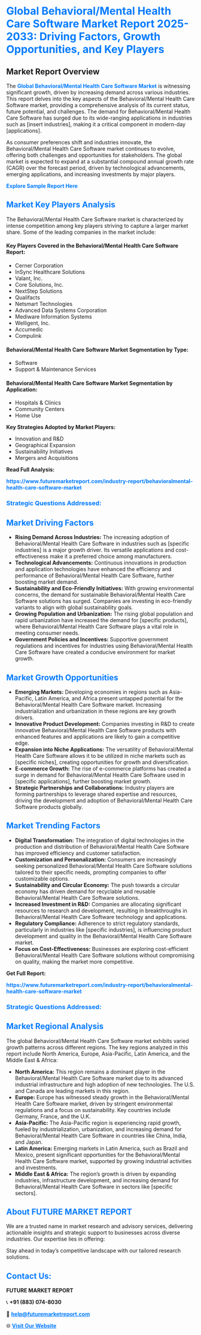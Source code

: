 <h1 style="color: #007BFF;">Global Behavioral/Mental Health Care Software Market Report 2025-2033: Driving Factors, Growth Opportunities, and Key Players</h1>

<section id="overview">
<h2>Market Report Overview</h2>
<p>The <a href="https://www.futuremarketreport.com/industry-report/behavioralmental-health-care-software-market" style="color: #007BFF; text-decoration: none;"><strong>Global Behavioral/Mental Health Care Software Market</strong></a> is witnessing significant growth, driven by increasing demand across various industries. This report delves into the key aspects of the Behavioral/Mental Health Care Software market, providing a comprehensive analysis of its current status, future potential, and challenges. The demand for Behavioral/Mental Health Care Software has surged due to its wide-ranging applications in industries such as [insert industries], making it a critical component in modern-day [applications].</p>
<p>As consumer preferences shift and industries innovate, the Behavioral/Mental Health Care Software market continues to evolve, offering both challenges and opportunities for stakeholders. The global market is expected to expand at a substantial compound annual growth rate (CAGR) over the forecast period, driven by technological advancements, emerging applications, and increasing investments by major players.</p>
</section>

<section id="overview">
<p><a href="https://www.futuremarketreport.com/request-sample/reportId=62509" style="color: #007BFF; text-decoration: none;"><strong>Explore Sample Report Here</strong></a></p>
</section>

<section id="key-players">
<h2 style="color: #007BFF;">Market Key Players Analysis</h2>
<p>The Behavioral/Mental Health Care Software market is characterized by intense competition among key players striving to capture a larger market share. Some of the leading companies in the market include:</p>
<h4>Key Players Covered in the Behavioral/Mental Health Care Software Report:</h4>
<ul><li>Cerner Corporation</li><li>InSync Healthcare Solutions</li><li>Valant, Inc.</li><li>Core Solutions, Inc.</li><li>NextStep Solutions</li><li>Qualifacts</li><li>Netsmart Technologies</li><li>Advanced Data Systems Corporation</li><li>Mediware Information Systems</li><li>Welligent, Inc.</li><li>Accumedic</li><li>Compulink</li></ul>
<h4>Behavioral/Mental Health Care Software Market Segmentation by Type:</h4>
<ul><li>Software</li><li>Support &amp; Maintenance Services</li></ul>

<h4>Behavioral/Mental Health Care Software Market Segmentation by Application:</h4>
<ul><li>Hospitals &amp; Clinics</li><li>Community Centers</li><li>Home Use</li></ul>
<p><strong>Key Strategies Adopted by Market Players:</strong></p>
<ul>
<li>Innovation and R&D</li>
<li>Geographical Expansion</li>
<li>Sustainability Initiatives</li>
<li>Mergers and Acquisitions</li>
</ul>
</section>

<section>
<p><strong>Read Full Analysis: </strong></p><a href="https://www.futuremarketreport.com/industry-report/behavioralmental-health-care-software-market" style="color: #007BFF; text-decoration: none;"><strong>https://www.futuremarketreport.com/industry-report/behavioralmental-health-care-software-market</strong></a>
<h3 style="color: #007BFF;">Strategic Questions Addressed:</h3>
</section>

<section id="driving-factors">
<h2 style="color: #007BFF;">Market Driving Factors</h2>
<ul>
<li><strong>Rising Demand Across Industries:</strong> The increasing adoption of Behavioral/Mental Health Care Software in industries such as [specific industries] is a major growth driver. Its versatile applications and cost-effectiveness make it a preferred choice among manufacturers.</li>
<li><strong>Technological Advancements:</strong> Continuous innovations in production and application technologies have enhanced the efficiency and performance of Behavioral/Mental Health Care Software, further boosting market demand.</li>
<li><strong>Sustainability and Eco-Friendly Initiatives:</strong> With growing environmental concerns, the demand for sustainable Behavioral/Mental Health Care Software solutions has surged. Companies are investing in eco-friendly variants to align with global sustainability goals.</li>
<li><strong>Growing Population and Urbanization:</strong> The rising global population and rapid urbanization have increased the demand for [specific products], where Behavioral/Mental Health Care Software plays a vital role in meeting consumer needs.</li>
<li><strong>Government Policies and Incentives:</strong> Supportive government regulations and incentives for industries using Behavioral/Mental Health Care Software have created a conducive environment for market growth.</li>
</ul>
</section>

<section id="growth-opportunities">
<h2 style="color: #007BFF;">Market Growth Opportunities</h2>
<ul>
<li><strong>Emerging Markets:</strong> Developing economies in regions such as Asia-Pacific, Latin America, and Africa present untapped potential for the Behavioral/Mental Health Care Software market. Increasing industrialization and urbanization in these regions are key growth drivers.</li>
<li><strong>Innovative Product Development:</strong> Companies investing in R&D to create innovative Behavioral/Mental Health Care Software products with enhanced features and applications are likely to gain a competitive edge.</li>
<li><strong>Expansion into Niche Applications:</strong> The versatility of Behavioral/Mental Health Care Software allows it to be utilized in niche markets such as [specific niches], creating opportunities for growth and diversification.</li>
<li><strong>E-commerce Growth:</strong> The rise of e-commerce platforms has created a surge in demand for Behavioral/Mental Health Care Software used in [specific applications], further boosting market growth.</li>
<li><strong>Strategic Partnerships and Collaborations:</strong> Industry players are forming partnerships to leverage shared expertise and resources, driving the development and adoption of Behavioral/Mental Health Care Software products globally.</li>
</ul>
</section>

<section id="trending-factors">
<h2 style="color: #007BFF;">Market Trending Factors</h2>
<ul>
<li><strong>Digital Transformation:</strong> The integration of digital technologies in the production and distribution of Behavioral/Mental Health Care Software has improved efficiency and customer satisfaction.</li>
<li><strong>Customization and Personalization:</strong> Consumers are increasingly seeking personalized Behavioral/Mental Health Care Software solutions tailored to their specific needs, prompting companies to offer customizable options.</li>
<li><strong>Sustainability and Circular Economy:</strong> The push towards a circular economy has driven demand for recyclable and reusable Behavioral/Mental Health Care Software solutions.</li>
<li><strong>Increased Investment in R&D:</strong> Companies are allocating significant resources to research and development, resulting in breakthroughs in Behavioral/Mental Health Care Software technology and applications.</li>
<li><strong>Regulatory Compliance:</strong> Adherence to strict regulatory standards, particularly in industries like [specific industries], is influencing product development and quality in the Behavioral/Mental Health Care Software market.</li>
<li><strong>Focus on Cost-Effectiveness:</strong> Businesses are exploring cost-efficient Behavioral/Mental Health Care Software solutions without compromising on quality, making the market more competitive.</li>
</ul>
</section>

<section>
<p><strong>Get Full Report: </strong></p><a href="https://www.futuremarketreport.com/industry-report/behavioralmental-health-care-software-market" style="color: #007BFF; text-decoration: none;"><strong>https://www.futuremarketreport.com/industry-report/behavioralmental-health-care-software-market</strong></a>
<h3 style="color: #007BFF;">Strategic Questions Addressed:</h3>
</section>


<section id="regional-analysis">
<h2 style="color: #007BFF;">Market Regional Analysis</h2>
<p>The global Behavioral/Mental Health Care Software market exhibits varied growth patterns across different regions. The key regions analyzed in this report include North America, Europe, Asia-Pacific, Latin America, and the Middle East & Africa:</p>
<ul>
<li><strong>North America:</strong> This region remains a dominant player in the Behavioral/Mental Health Care Software market due to its advanced industrial infrastructure and high adoption of new technologies. The U.S. and Canada are leading markets in this region.</li>
<li><strong>Europe:</strong> Europe has witnessed steady growth in the Behavioral/Mental Health Care Software market, driven by stringent environmental regulations and a focus on sustainability. Key countries include Germany, France, and the U.K.</li>
<li><strong>Asia-Pacific:</strong> The Asia-Pacific region is experiencing rapid growth, fueled by industrialization, urbanization, and increasing demand for Behavioral/Mental Health Care Software in countries like China, India, and Japan.</li>
<li><strong>Latin America:</strong> Emerging markets in Latin America, such as Brazil and Mexico, present significant opportunities for the Behavioral/Mental Health Care Software market, supported by growing industrial activities and investments.</li>
<li><strong>Middle East & Africa:</strong> The region’s growth is driven by expanding industries, infrastructure development, and increasing demand for Behavioral/Mental Health Care Software in sectors like [specific sectors].</li>
</ul>
</section>

<footer>
<h2 style="color: #007BFF;">About FUTURE MARKET REPORT</h2>
<p>We are a trusted name in market research and advisory services, delivering actionable insights and strategic support to businesses across diverse industries. Our expertise lies in offering:</p>

<p>Stay ahead in today’s competitive landscape with our tailored research solutions.</p>

<h2 style="color: #007BFF;">Contact Us:</h2>
<p><strong>FUTURE MARKET REPORT</strong></p>
<p>📞 <strong>+91 (883) 074-8030</strong></p>
<p>📧 <strong><a href="mailto:help@futuremarketreport.com" style="color: #007BFF;">help@futuremarketreport.com</a></strong></p>
<p>🌐 <strong><a href="https://www.futuremarketreport.com/" style="color: #007BFF;">Visit Our Website</a></strong></p>
</footer>